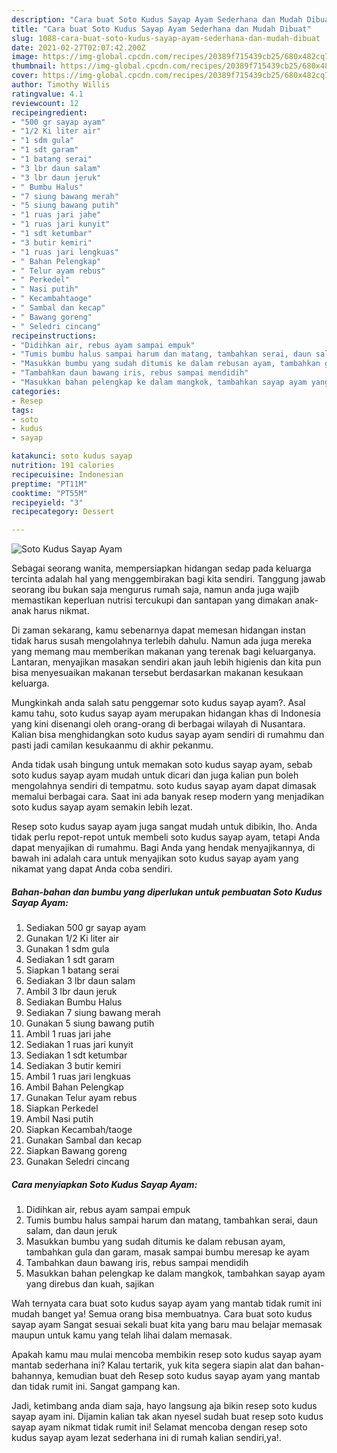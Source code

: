 ```yaml
---
description: "Cara buat Soto Kudus Sayap Ayam Sederhana dan Mudah Dibuat"
title: "Cara buat Soto Kudus Sayap Ayam Sederhana dan Mudah Dibuat"
slug: 1088-cara-buat-soto-kudus-sayap-ayam-sederhana-dan-mudah-dibuat
date: 2021-02-27T02:07:42.200Z
image: https://img-global.cpcdn.com/recipes/20389f715439cb25/680x482cq70/soto-kudus-sayap-ayam-foto-resep-utama.jpg
thumbnail: https://img-global.cpcdn.com/recipes/20389f715439cb25/680x482cq70/soto-kudus-sayap-ayam-foto-resep-utama.jpg
cover: https://img-global.cpcdn.com/recipes/20389f715439cb25/680x482cq70/soto-kudus-sayap-ayam-foto-resep-utama.jpg
author: Timothy Willis
ratingvalue: 4.1
reviewcount: 12
recipeingredient:
- "500 gr sayap ayam"
- "1/2 Ki liter air"
- "1 sdm gula"
- "1 sdt garam"
- "1 batang serai"
- "3 lbr daun salam"
- "3 lbr daun jeruk"
- " Bumbu Halus"
- "7 siung bawang merah"
- "5 siung bawang putih"
- "1 ruas jari jahe"
- "1 ruas jari kunyit"
- "1 sdt ketumbar"
- "3 butir kemiri"
- "1 ruas jari lengkuas"
- " Bahan Pelengkap"
- " Telur ayam rebus"
- " Perkedel"
- " Nasi putih"
- " Kecambahtaoge"
- " Sambal dan kecap"
- " Bawang goreng"
- " Seledri cincang"
recipeinstructions:
- "Didihkan air, rebus ayam sampai empuk"
- "Tumis bumbu halus sampai harum dan matang, tambahkan serai, daun salam, dan daun jeruk"
- "Masukkan bumbu yang sudah ditumis ke dalam rebusan ayam, tambahkan gula dan garam, masak sampai bumbu meresap ke ayam"
- "Tambahkan daun bawang iris, rebus sampai mendidih"
- "Masukkan bahan pelengkap ke dalam mangkok, tambahkan sayap ayam yang direbus dan kuah, sajikan"
categories:
- Resep
tags:
- soto
- kudus
- sayap

katakunci: soto kudus sayap 
nutrition: 191 calories
recipecuisine: Indonesian
preptime: "PT11M"
cooktime: "PT55M"
recipeyield: "3"
recipecategory: Dessert

---
```



![Soto Kudus Sayap Ayam](https://img-global.cpcdn.com/recipes/20389f715439cb25/680x482cq70/soto-kudus-sayap-ayam-foto-resep-utama.jpg)

Sebagai seorang wanita, mempersiapkan hidangan sedap pada keluarga tercinta adalah hal yang menggembirakan bagi kita sendiri. Tanggung jawab seorang ibu bukan saja mengurus rumah saja, namun anda juga wajib memastikan keperluan nutrisi tercukupi dan santapan yang dimakan anak-anak harus nikmat.

Di zaman  sekarang, kamu sebenarnya dapat memesan hidangan instan tidak harus susah mengolahnya terlebih dahulu. Namun ada juga mereka yang memang mau memberikan makanan yang terenak bagi keluarganya. Lantaran, menyajikan masakan sendiri akan jauh lebih higienis dan kita pun bisa menyesuaikan makanan tersebut berdasarkan makanan kesukaan keluarga. 



Mungkinkah anda salah satu penggemar soto kudus sayap ayam?. Asal kamu tahu, soto kudus sayap ayam merupakan hidangan khas di Indonesia yang kini disenangi oleh orang-orang di berbagai wilayah di Nusantara. Kalian bisa menghidangkan soto kudus sayap ayam sendiri di rumahmu dan pasti jadi camilan kesukaanmu di akhir pekanmu.

Anda tidak usah bingung untuk memakan soto kudus sayap ayam, sebab soto kudus sayap ayam mudah untuk dicari dan juga kalian pun boleh mengolahnya sendiri di tempatmu. soto kudus sayap ayam dapat dimasak memalui berbagai cara. Saat ini ada banyak resep modern yang menjadikan soto kudus sayap ayam semakin lebih lezat.

Resep soto kudus sayap ayam juga sangat mudah untuk dibikin, lho. Anda tidak perlu repot-repot untuk membeli soto kudus sayap ayam, tetapi Anda dapat menyajikan di rumahmu. Bagi Anda yang hendak menyajikannya, di bawah ini adalah cara untuk menyajikan soto kudus sayap ayam yang nikamat yang dapat Anda coba sendiri.

<!--inarticleads1-->

##### Bahan-bahan dan bumbu yang diperlukan untuk pembuatan Soto Kudus Sayap Ayam:

1. Sediakan 500 gr sayap ayam
1. Gunakan 1/2 Ki liter air
1. Gunakan 1 sdm gula
1. Sediakan 1 sdt garam
1. Siapkan 1 batang serai
1. Sediakan 3 lbr daun salam
1. Ambil 3 lbr daun jeruk
1. Sediakan  Bumbu Halus
1. Sediakan 7 siung bawang merah
1. Gunakan 5 siung bawang putih
1. Ambil 1 ruas jari jahe
1. Sediakan 1 ruas jari kunyit
1. Sediakan 1 sdt ketumbar
1. Sediakan 3 butir kemiri
1. Ambil 1 ruas jari lengkuas
1. Ambil  Bahan Pelengkap
1. Gunakan  Telur ayam rebus
1. Siapkan  Perkedel
1. Ambil  Nasi putih
1. Siapkan  Kecambah/taoge
1. Gunakan  Sambal dan kecap
1. Siapkan  Bawang goreng
1. Gunakan  Seledri cincang




<!--inarticleads2-->

##### Cara menyiapkan Soto Kudus Sayap Ayam:

1. Didihkan air, rebus ayam sampai empuk
1. Tumis bumbu halus sampai harum dan matang, tambahkan serai, daun salam, dan daun jeruk
1. Masukkan bumbu yang sudah ditumis ke dalam rebusan ayam, tambahkan gula dan garam, masak sampai bumbu meresap ke ayam
1. Tambahkan daun bawang iris, rebus sampai mendidih
1. Masukkan bahan pelengkap ke dalam mangkok, tambahkan sayap ayam yang direbus dan kuah, sajikan




Wah ternyata cara buat soto kudus sayap ayam yang mantab tidak rumit ini mudah banget ya! Semua orang bisa membuatnya. Cara buat soto kudus sayap ayam Sangat sesuai sekali buat kita yang baru mau belajar memasak maupun untuk kamu yang telah lihai dalam memasak.

Apakah kamu mau mulai mencoba membikin resep soto kudus sayap ayam mantab sederhana ini? Kalau tertarik, yuk kita segera siapin alat dan bahan-bahannya, kemudian buat deh Resep soto kudus sayap ayam yang mantab dan tidak rumit ini. Sangat gampang kan. 

Jadi, ketimbang anda diam saja, hayo langsung aja bikin resep soto kudus sayap ayam ini. Dijamin kalian tak akan nyesel sudah buat resep soto kudus sayap ayam nikmat tidak rumit ini! Selamat mencoba dengan resep soto kudus sayap ayam lezat sederhana ini di rumah kalian sendiri,ya!.

